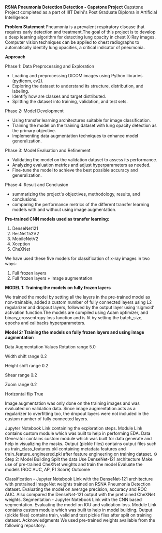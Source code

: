 **RSNA Pneumonia Detection Detection - Capstone Project**
Capstone Project completed as a part of IIIT Delhi's Post Graduate Diploma in Artificial Intelligence


**Problem Statement**
Pneumonia is a prevalent respiratory disease that requires early detection and treatment.The goal of this project is to develop a deep learning algorithm for detecting lung opacity in chest X-Ray images. Computer vision techniques can be applied to chest radiographs to automatically identify lung opacities, a critical indicator of pneumonia.

**Approach**

Phase 1: Data Preprocessing and Exploration
-	Loading and preprocessing DICOM images using Python libraries (pydicom, cv2).
-	Exploring the dataset to understand its structure, distribution, and labeling.
-	Identify how are classes and target distributed.
-	Splitting the dataset into training, validation, and test sets.
	
Phase 2: Model Development
-	Using transfer learning architectures suitable for image classification.
-	Training the model on the training dataset with lung opacity detection as the primary objective.
-	Implementing data augmentation techniques to enhance model generalization.

Phase 3: Model Evaluation and Refinement
-	Validating the model on the validation dataset to assess its performance.
-	Analyzing evaluation metrics and adjust hyperparameters as needed.
-	Fine-tune the model to achieve the best possible accuracy and generalization.
  
Phase 4: Result and Conclusion
-	summarizing the project's objectives, methodology, results, and conclusions.
-	comparing the performance metrics of the different transfer learning models with and without using image augmentation.

**Pre-trained CNN models used as transfer learning:**
1. DenseNet121
2. ResNet152V2
3. MobileNetV2
4. Xception
5. CheXNet

We have used these five models for classification of x-ray images in two ways: 
1.	Full frozen layers
2.	Full frozen layers + Image augmentation


**MODEL 1: Training the models on fully frozen layers**

We trained the model by setting all the layers in the pre-trained model as non-trainable, added a custom number of fully connected layers using L2       regularizer and dropout layers, followed by the output layer using ‘sigmoid’ activation function.The models are compiled using Adam optimizer, and binary_crossentropy loss function and is fit by setting the batch_size, epochs and callbacks hyperparameters.

                                                                                                              
**Model 2: Training the models on fully frozen layers and using image augmentation**                                     

Data Augmentation Values 
Rotation range	        5.0

Width shift range	0.2

Height shift range	0.2

Shear range	        0.2

Zoom range	        0.2

Horizontal flip	        True


Image augmentation was only done on the training images and was evaluated on validation data.
Since image augmentation acts as a regularizer to overfitting too, the dropout layers were not included in the custom number of fully connected layers.


Jupyter Notebook Link containing the exploration steps.
Module Link contains custom module which was built to help in performing EDA.
Data Generator contains custom module which was built for data generate and help in visualizing the masks.
Output (pickle files) contains output files such as train_class_features.pkl containing metadata features and train_feature_engineered.pkl after feature engineering on training dataset.
⚙️ Step 2: Model Building
Split the data
Use DenseNet-121 architecture
Make use of pre-trained CheXNet weights and train the model
Evaluate the models (ROC AUC, AP, F1 Score)
Outcome

Classification - Jupyter Notebook Link with the DenseNet-121 architecture with pretrained ImageNet weights trained on RSNA Pneumonia Detection dataset. Evaluating the model on average precision, accuracy and ROC AUC. Also compared the DenseNet-121 output with the pretrained CheXNet weights.
Segmentation - Jupyter Notebook Link with the CNN based segmentation. Evaluating the model on IOU and validation loss.
Module Link contains custom module which was built to help in model building.
Output (pickle files) contains train, valid and test pickle files after split on training dataset.
Acknowledgments
We used pre-trained weights available from the following repository.
